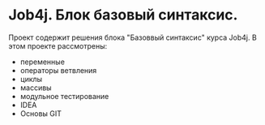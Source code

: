 # Job4j. Блок базовый синтаксис.
Проект содержит решения блока "Базоввый синтаксис" курса Job4j.
В этом проекте рассмотрены:
- переменные
- операторы ветвления
- циклы
- массивы
- модульное тестирование
- IDEA
- Основы GIT